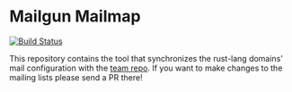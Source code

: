 # Mailgun Mailmap

[![Build Status](https://travis-ci.org/rust-lang/mailgun-mailmap.svg?branch=master)](https://travis-ci.org/rust-lang/mailgun-mailmap)

This repository contains the tool that synchronizes the rust-lang domains' mail
configuration with the [team repo](https://github.com/rust-lang/team). If you
want to make changes to the mailing lists please send a PR there!

